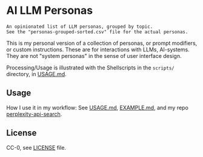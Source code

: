 # AI LLM Personas

```text
An opinionated list of LLM personas, grouped by topic. 
See the "personas-grouped-sorted.csv" file for the actual personas.
```

This is my personal version of a collection of personas, or prompt modifiers, or custom instructions. These are for interactions with LLMs, AI-systems.  
They are not "system personas" in the sense of user interface design.

Processing/Usage is illustrated with the Shellscripts in the `scripts/` directory, in [USAGE.md](./USAGE.md).

## Usage

How I use it in my workflow: See [USAGE.md](USAGE.md#my-personal-usage), [EXAMPLE.md](./EXAMPLE.md), and my repo [perplexity-api-search](https://github.com/knbknb/perplexity-api-search).

## License

CC-0, see [LICENSE](./LICENSE) file.
